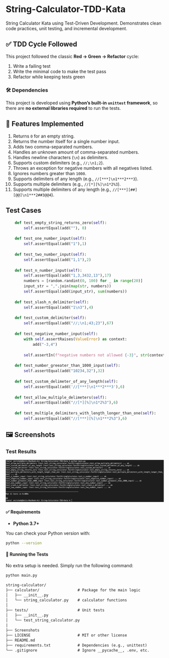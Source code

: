 # String-Calculator-TDD-Kata
String Calculator Kata using Test-Driven Development. Demonstrates clean code practices, unit testing, and incremental development.

## ✅ TDD Cycle Followed

This project followed the classic **Red → Green → Refactor** cycle:

1. Write a failing test
2. Write the minimal code to make the test pass
3. Refactor while keeping tests green

### 🛠️ Dependencies

This project is developed using **Python’s built-in `unittest` framework**, so there are **no external libraries required** to run the tests.

## 🚀 Features Implemented

1. Returns `0` for an empty string.
2. Returns the number itself for a single number input.
3. Adds two comma-separated numbers.
4. Handles an unknown amount of comma-separated numbers.
5. Handles newline characters (`\n`) as delimiters.
6. Supports custom delimiters (e.g., `//;\n1;2`).
7. Throws an exception for negative numbers with all negatives listed.
8. Ignores numbers greater than `1000`.
9. Supports delimiters of any length (e.g., `//[***]\n1***2***3`).
10. Supports multiple delimiters (e.g., `//[*][%]\n1*2%3`).
11. Supports multiple delimiters of any length (e.g., `//[***][##][@@]\n1***2##3@@4`).


## Test Cases
```python    
    def test_empty_string_returns_zero(self):
        self.assertEqual(add(""), 0)
        
    def test_one_number_input(self):
        self.assertEqual(add("1"),1)
        
    def test_two_number_input(self):
        self.assertEqual(add("1,1"),2)
        
    def test_n_number_input(self):
        self.assertEqual(add("1,3,3432,13"),17)
        numbers = [random.randint(0, 100) for _ in range(20)]
        input_str = ",".join(map(str, numbers))
        self.assertEqual(add(input_str), sum(numbers))
        
    def test_slash_n_delimiter(self):
        self.assertEqual(add("1\n3"),4)
        
    def test_custom_delimiter(self):
        self.assertEqual(add("//;\n1;43;23"),67)
        
    def test_negative_number_input(self):
        with self.assertRaises(ValueError) as context:
            add("-3,4")
        
        self.assertIn(f"negative numbers not allowed {-3}", str(context.exception))
        
    def test_number_greeater_than_1000_input(self):
        self.assertEqual(add("10234,32"),32)
        
    def test_custom_delimeter_of_any_length(self):
        self.assertEqual(add('//[***]\n1***2***3'),6)
        
    def test_allow_multiple_delimeters(self):
        self.assertEqual(add("//[*][%]\n1*2%3"),6)
        
    def test_multiple_delimiters_with_length_longer_than_one(self):
        self.assertEqual(add("//[***][%]\n1***2%3"),6)
```

## 🖼️ Screenshots


### Test Results
![Test Results](/Screenshots/result.png?raw=true "Test Results")



#### ✅ Requirements

* **Python 3.7+**

You can check your Python version with:

```bash
python --version
```

#### 🧪 Running the Tests

No extra setup is needed. Simply run the following command:

```bash
python main.py
```

```
string-calculator/
├── calculator/                 # Package for the main logic
│   ├── __init__.py
│   └── string_calculator.py    # calculator functions
│
├── tests/                      # Unit tests
│   ├── __init__.py
│   └── test_string_calculator.py
|
├── Screenshots
├── LICENSE                     # MIT or other license
├── README.md
├── requirements.txt            # Dependencies (e.g., unittest)
└── .gitignore                  # Ignore __pycache__, .env, etc.
```

